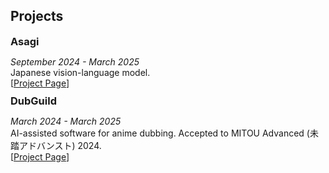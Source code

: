 ## Projects

<h3 style="margin:0 0 0;">Asagi</h3>
<p style="margin-bottom: 10px;">
  <em>September 2024 - March 2025</em><br>
  Japanese vision-language model.<br>
  [<a href="https://uehara-mech.github.io/asagi-vlm">Project Page</a>]
</p>

<h3 style="margin:0 0 0;">DubGuild</h3>
<p style="margin-bottom: 10px;">
  <em>March 2024 - March 2025</em><br>
  AI-assisted software for anime dubbing. Accepted to MITOU Advanced (未踏アドバンスト) 2024.<br>
  [<a href="https://dubguild.com">Project Page</a>]
</p>
